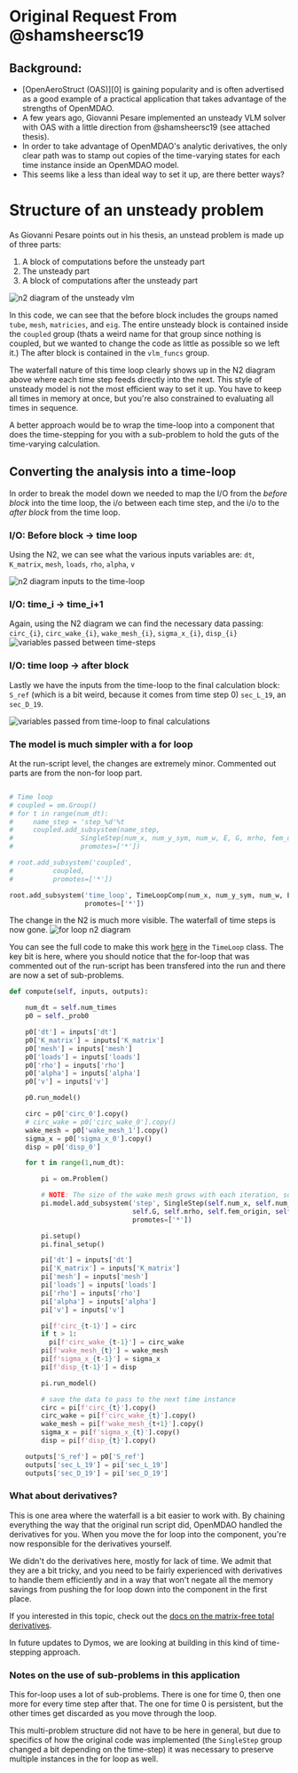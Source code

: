# Original Request From @shamsheersc19

## Background:
* [OpenAeroStruct (OAS)][0] is gaining popularity and is often advertised as a good example of a practical application that takes advantage of the strengths of OpenMDAO.
* A few years ago, Giovanni Pesare implemented an unsteady VLM solver with OAS with a little direction from @shamsheersc19 (see attached thesis).
* In order to take advantage of OpenMDAO's analytic derivatives, the only clear path was to stamp out copies 
of the time-varying states for each time instance inside an OpenMDAO model. 
* This seems like a less than ideal way to set it up, are there better ways? 

# Structure of an unsteady problem

As Giovanni Pesare points out in his thesis, an unstead problem is made up of three parts: 

1) A block of computations before the unsteady part
2) The unsteady part
3) A block of computations after the unsteady part

![n2 diagram of the unsteady vlm](aerostruct.png)

In this code, we can see that the before block includes the groups named `tube`, `mesh`, `matricies`, and `eig`. 
The entire unsteady block is contained inside the `coupled` group (thats a weird name for that group since nothing is coupled, but we wanted to change the code as little as possible so we left it.)
The after block is contained in the `vlm_funcs` group. 

The waterfall nature of this time loop clearly shows up in the N2 diagram above where each time step feeds directly into the next. 
This style of unsteady model is not the most efficient way to set it up. 
You have to keep all times in memory at once, but you're also constrained to evaluating all times in sequence. 

A better approach would be to wrap the time-loop into a component that does the time-stepping for you with a sub-problem to hold the guts of the time-varying calculation. 

## Converting the analysis into a time-loop

In order to break the model down we needed to map the I/O from the *before block* into the time loop, 
the i/o between each time step, and the i/o to the *after block* from the time loop. 

### I/O: Before block -> time loop  
Using the N2, we can see what the various inputs variables are: `dt`, `K_matrix`, `mesh`, `loads`, `rho`, `alpha`, `v`

![n2 diagram inputs to the time-loop](aerostruct_inputs.png)

### I/O: time_i -> time_i+1

Again, using the N2 diagram we can find the necessary data passing: `circ_{i}`, `circ_wake_{i}`, `wake_mesh_{i}`, `sigma_x_{i}`, `disp_{i}`
![variables passed between time-steps](aero_time_vars.png)

### I/O: time loop -> after block

Lastly we have the inputs from the time-loop to the final calculation block: 
`S_ref` (which is a bit weird, because it comes from time step 0)
`sec_L_19`, an `sec_D_19`. 

![variables passed from time-loop to final calculations](post_block_inputs.png)


### The model is much simpler with a for loop

At the run-script level, the changes are extremely minor. 
Commented out parts are from the non-for loop part.  

```python 

# Time loop
# coupled = om.Group()
# for t in range(num_dt):
#     name_step = 'step_%d'%t
#     coupled.add_subsystem(name_step,
#                 SingleStep(num_x, num_y_sym, num_w, E, G, mrho, fem_origin, SBEIG, t),
#                 promotes=['*'])

# root.add_subsystem('coupled',
#          coupled,
#          promotes=['*'])

root.add_subsystem('time_loop', TimeLoopComp(num_x, num_y_sym, num_w, E, G, mrho, fem_origin, SBEIG, num_dt), 
                   promotes=['*'])
```
The change in the N2 is much more visible. 
The waterfall of time steps is now gone. 
![for loop n2 diagram](aerostruct_for_loop.png)

You can see the full code to make this work [here](./timeloop.py) in the `TimeLoop` class. 
The key bit is here, where you should notice that the for-loop that was commented out of the run-script has been transfered into the run and there are now a set of sub-problems. 

```python
def compute(self, inputs, outputs): 

    num_dt = self.num_times 
    p0 = self._prob0

    p0['dt'] = inputs['dt']
    p0['K_matrix'] = inputs['K_matrix']
    p0['mesh'] = inputs['mesh']
    p0['loads'] = inputs['loads']
    p0['rho'] = inputs['rho']
    p0['alpha'] = inputs['alpha']
    p0['v'] = inputs['v']

    p0.run_model()

    circ = p0['circ_0'].copy()
    # circ_wake = p0['circ_wake_0'].copy()
    wake_mesh = p0['wake_mesh_1'].copy()
    sigma_x = p0['sigma_x_0'].copy()
    disp = p0['disp_0']

    for t in range(1,num_dt):

        pi = om.Problem()

        # NOTE: The size of the wake mesh grows with each iteration, so we need to re-do setup each time
        pi.model.add_subsystem('step', SingleStep(self.num_x, self.num_y, self.num_w, self.E, 
                               self.G, self.mrho, self.fem_origin, self.SBEIG, t=t), 
                               promotes=['*'])

        pi.setup()
        pi.final_setup()

        pi['dt'] = inputs['dt']
        pi['K_matrix'] = inputs['K_matrix']
        pi['mesh'] = inputs['mesh']
        pi['loads'] = inputs['loads']
        pi['rho'] = inputs['rho']
        pi['alpha'] = inputs['alpha']
        pi['v'] = inputs['v']

        pi[f'circ_{t-1}'] = circ
        if t > 1: 
          pi[f'circ_wake_{t-1}'] = circ_wake
        pi[f'wake_mesh_{t}'] = wake_mesh
        pi[f'sigma_x_{t-1}'] = sigma_x
        pi[f'disp_{t-1}'] = disp

        pi.run_model()

        # save the data to pass to the next time instance
        circ = pi[f'circ_{t}'].copy()
        circ_wake = pi[f'circ_wake_{t}'].copy()
        wake_mesh = pi[f'wake_mesh_{t+1}'].copy()
        sigma_x = pi[f'sigma_x_{t}'].copy()
        disp = pi[f'disp_{t}'].copy()

    outputs['S_ref'] = p0['S_ref']
    outputs['sec_L_19'] = pi['sec_L_19']
    outputs['sec_D_19'] = pi['sec_D_19']
```

### What about derivatives? 
This is one area where the waterfall is a bit easier to work with. 
By chaining everything the way that the original run script did, OpenMDAO handled the derivatives for you. 
When you move the for loop into the component, you're now responsible for the derivatives yourself. 

We didn't do the derivatives here, mostly for lack of time. 
We admit that they are a bit tricky, and you need to be fairly experienced with derivatives to handle them efficiently and in a way that won't negate all the memory savings from pushing the for loop down into 
the component in the first place. 

If you interested in this topic, check out the [docs on the matrix-free total derivatives](http://openmdao.org/twodocs/versions/3.4.0/features/core_features/working_with_derivatives/total_compute_jacvec_product.html). 

In future updates to Dymos, we are looking at building in this kind of time-stepping approach. 


### Notes on the use of sub-problems in this application 

This for-loop uses a lot of sub-problems. 
There is one for time 0, then one more for every time step after that. 
The one for time 0 is persistent, but the other times get discarded as you move through the loop. 

This multi-problem structure did not have to be here in general, but due to specifics of how the original code was implemented (the `SingleStep` group changed a bit depending on the time-step) it was necessary to preserve multiple instances in the for loop as well. 


